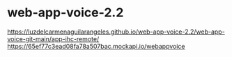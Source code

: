 # web-app-voice-2.2<br>
https://luzdelcarmenaguilarangeles.github.io/web-app-voice-2.2/web-app-voice-git-main/app-ihc-remote/<br>
https://65ef77c3ead08fa78a507bac.mockapi.io/webappvoice
